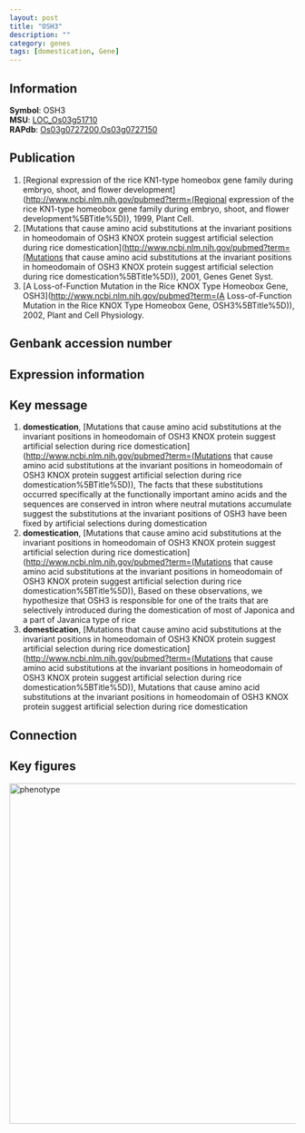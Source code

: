 ```yaml
---
layout: post
title: "OSH3"
description: ""
category: genes
tags: [domestication, Gene]
---
```


## Information
__Symbol__: OSH3  
__MSU__: [LOC_Os03g51710](http://rice.plantbiology.msu.edu/cgi-bin/ORF_infopage.cgi?orf=LOC_Os03g51710)  
__RAPdb__: [Os03g0727200](http://rapdb.dna.affrc.go.jp/viewer/gbrowse_details/irgsp1?name=Os03g0727200),[Os03g0727150](http://rapdb.dna.affrc.go.jp/viewer/gbrowse_details/irgsp1?name=Os03g0727150)  

## Publication
1. [Regional expression of the rice KN1-type homeobox gene family during embryo, shoot, and flower development](http://www.ncbi.nlm.nih.gov/pubmed?term=(Regional expression of the rice KN1-type homeobox gene family during embryo, shoot, and flower development%5BTitle%5D)), 1999, Plant Cell.
2. [Mutations that cause amino acid substitutions at the invariant positions in homeodomain of OSH3 KNOX protein suggest artificial selection during rice domestication](http://www.ncbi.nlm.nih.gov/pubmed?term=(Mutations that cause amino acid substitutions at the invariant positions in homeodomain of OSH3 KNOX protein suggest artificial selection during rice domestication%5BTitle%5D)), 2001, Genes Genet Syst.
3. [A Loss-of-Function Mutation in the Rice KNOX Type Homeobox Gene, OSH3](http://www.ncbi.nlm.nih.gov/pubmed?term=(A Loss-of-Function Mutation in the Rice KNOX Type Homeobox Gene, OSH3%5BTitle%5D)), 2002, Plant and Cell Physiology.

## Genbank accession number

## Expression information

## Key message
1. __domestication__, [Mutations that cause amino acid substitutions at the invariant positions in homeodomain of OSH3 KNOX protein suggest artificial selection during rice domestication](http://www.ncbi.nlm.nih.gov/pubmed?term=(Mutations that cause amino acid substitutions at the invariant positions in homeodomain of OSH3 KNOX protein suggest artificial selection during rice domestication%5BTitle%5D)),  The facts that these substitutions occurred specifically at the functionally important amino acids and the sequences are conserved in intron where neutral mutations accumulate suggest the substitutions at the invariant positions of OSH3 have been fixed by artificial selections during domestication
2. __domestication__, [Mutations that cause amino acid substitutions at the invariant positions in homeodomain of OSH3 KNOX protein suggest artificial selection during rice domestication](http://www.ncbi.nlm.nih.gov/pubmed?term=(Mutations that cause amino acid substitutions at the invariant positions in homeodomain of OSH3 KNOX protein suggest artificial selection during rice domestication%5BTitle%5D)),  Based on these observations, we hypothesize that OSH3 is responsible for one of the traits that are selectively introduced during the domestication of most of Japonica and a part of Javanica type of rice
3. __domestication__, [Mutations that cause amino acid substitutions at the invariant positions in homeodomain of OSH3 KNOX protein suggest artificial selection during rice domestication](http://www.ncbi.nlm.nih.gov/pubmed?term=(Mutations that cause amino acid substitutions at the invariant positions in homeodomain of OSH3 KNOX protein suggest artificial selection during rice domestication%5BTitle%5D)), Mutations that cause amino acid substitutions at the invariant positions in homeodomain of OSH3 KNOX protein suggest artificial selection during rice domestication

## Connection

## Key figures
<img src="http://ricencode.github.io/images/OSH3.pheno.png" alt="phenotype"  style="width: 600px;"/>



